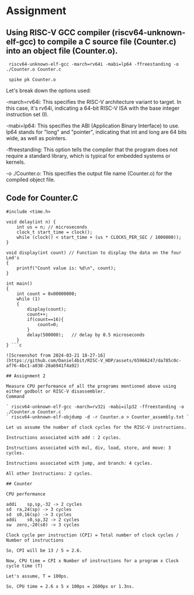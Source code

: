 # Assignment

## Using RISC-V GCC compiler (riscv64-unknown-elf-gcc) to compile a C source file (Counter.c) into an object file (Counter.o).
` riscv64-unknown-elf-gcc -march=rv64i -mabi=lp64 -ffreestanding -o ./Counter.o Counter.c`

` spike pk Counter.o` 


Let's break down the options used:

-march=rv64i: This specifies the RISC-V architecture variant to target. In this case, it's rv64i, indicating a 64-bit RISC-V ISA with the base integer instruction set (I).

-mabi=lp64: This specifies the ABI (Application Binary Interface) to use. lp64 stands for "long" and "pointer", indicating that int and long are 64 bits wide, as well as pointers.

-ffreestanding: This option tells the compiler that the program does not require a standard library, which is typical for embedded systems or kernels.

-o ./Counter.o: This specifies the output file name (Counter.o) for the compiled object file.

## Code for Counter.C
``` #include <stdio.h>
#include <time.h>

void delay(int n) {
    int us = n; // microseconds
    clock_t start_time = clock();
    while (clock() < start_time + (us * CLOCKS_PER_SEC / 1000000));
}

void display(int count) // Function to display the data on the four Led's
{
	printf("Count value is: %d\n", count);						
}

int main()
{
	int count = 0x00000000;
	while (1)
	{
		display(count);
		count++;
        if(count==16){
            count=0;
        }
		delay(500000);   // delay by 0.5 microseconds
	}
} ```c

![Screenshot from 2024-03-21 18-27-16](https://github.com/Daniel4bit/RISC-V_HDP/assets/65966247/da785c0c-af76-4bc1-a038-28a6941f4a92)

## Assignment 2

Measure CPU performance of all the programs mentioned above using either godbolt or RISC-V disassembler.
Command

` riscv64-unknown-elf-gcc -march=rv32i -mabi=ilp32 -ffreestanding -o ./Counter.o Counter.c `
` riscv64-unknown-elf-objdump -d -r Counter.o > Counter_assembly.txt `

Let us assume the number of clock cycles for the RISC-V instructions.

Instructions associated with add : 2 cycles.

Instructions associated with mul, div, load, store, and move: 3 cycles.

Instructions associated with jump, and branch: 4 cycles.

All other Instructions: 2 cycles.

## Counter

CPU performance

addi	sp,sp,-32 -> 2 cycles
sd	ra,24(sp) -> 3 cycles
sd	s0,16(sp) -> 3 cycles
addi	s0,sp,32 -> 2 cycles
sw	zero,-20(s0) -> 3 cycles 

Clock cycle per instruction (CPI) = Total number of clock cycles / Number of instructions

So, CPI will be 13 / 5 = 2.6.

Now, CPU time = CPI x Number of instructions for a program x Clock cycle time (T)

Let's assume, T = 100ps.

So, CPU time = 2.6 x 5 x 100ps = 2600ps or 1.3ns.

